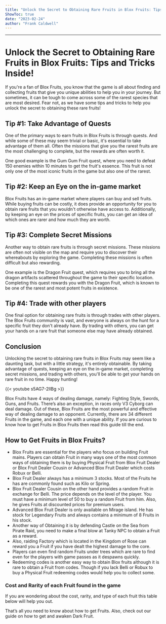 ```yaml
---
title: "Unlock the Secret to Obtaining Rare Fruits in Blox Fruits: Tips and Tricks Inside!"
ShowToc: true 
date: "2023-02-24"
author: "Frank Caldwell"
---
```

*****
# Unlock the Secret to Obtaining Rare Fruits in Blox Fruits: Tips and Tricks Inside!

If you're a fan of Blox Fruits, you know that the game is all about finding and collecting fruits that give you unique abilities to help you in your journey. But sometimes, it can be tough to come across some of the rarest species that are most desired. Fear not, as we have some tips and tricks to help you unlock the secret to obtaining these rare fruits!

## Tip #1: Take Advantage of Quests

One of the primary ways to earn fruits in Blox Fruits is through quests. And while some of these may seem trivial or basic, it's essential to take advantage of them all. Often the missions that give you the rarest fruits are the most challenging to complete, but the rewards are often worth it.

One good example is the Gum Gum Fruit quest, where you need to defeat 150 enemies within 10 minutes to get the fruit's essence. This fruit is not only one of the most iconic fruits in the game but also one of the rarest.

## Tip #2: Keep an Eye on the in-game market

Blox Fruits has an in-game market where players can buy and sell fruits. While buying fruits can be costly, it does provide an opportunity for you to obtain rare fruits that you wouldn't otherwise have access to. Additionally, by keeping an eye on the prices of specific fruits, you can get an idea of which ones are rarer and how much they are worth.

## Tip #3: Complete Secret Missions

Another way to obtain rare fruits is through secret missions. These missions are often not visible on the map and require you to discover their whereabouts by exploring the game. Completing these missions is often difficult but also rewarding.

One example is the Dragon Fruit quest, which requires you to bring all the dragon artifacts scattered throughout the game to their specific location. Completing this quest rewards you with the Dragon Fruit, which is known to be one of the rarest and most potent fruits in existence.

## Tip #4: Trade with other players

One final option for obtaining rare fruits is through trades with other players. The Blox Fruits community is vast, and everyone is always on the hunt for a specific fruit they don't already have. By trading with others, you can get your hands on a rare fruit that someone else may have already obtained.

## Conclusion

Unlocking the secret to obtaining rare fruits in Blox Fruits may seem like a daunting task, but with a little strategy, it's entirely obtainable. By taking advantage of quests, keeping an eye on the in-game market, completing secret missions, and trading with others, you'll be able to get your hands on rare fruit in no time. Happy hunting!

{{< youtube s5AG7-2lIBg >}} 



Blox Fruits have 4 ways of dealing damage, namely: Fighting Style, Swords, Guns, and Fruits. There’s also an exception, in races only V3 Cyborg can deal damage. Out of these, Blox Fruits are the most powerful and effective way of dealing damage to an opponent. Currently, there are 34 different Fruits in the game, and each one with a unique ability. If you are curious to know how to get Fruits in Blox Fruits then read this guide till the end.
 
## How to Get Fruits in Blox Fruits?
 

 
- Blox Fruits are essential for the players who focus on building Fruit mains. Players can obtain Fruit in many ways one of the most common ways of obtaining them is by buying Physical Fruit from Blox Fruit Dealer or Blox Fruit Dealer Cousin or Advanced Blox Fruit Dealer which costs Robux or Belli.
 - Blox Fruit Dealer always has a minimum 3 stocks. Most of the Fruits he has are commonly found such as Kilo or Spring.
 - Blox Fruit Dealer Cousin on the other hand provides a random Fruit in exchange for Belli. The price depends on the level of the player. You must have a minimum level of 50 to buy a random Fruit from him. Also, he gives Fruits at discounted prices for premium users.
 - Advanced Blox Fruit Dealer is only available on Mirage island. He has stock for Legendary Fruits and always contains a minimum of 8 Fruits in his stock.
 - Another way of Obtaining it is by defending Castle on the Sea from Pirate Raid, you need to make a final blow at Tanky NPC to obtain a Fruit as a reward.
 - Also, raiding Factory which is located in the Kingdom of Rose can reward you a Fruit if you have dealt the highest damage to the core.
 - Players can even find random Fruits under trees which are rare to find even for the players with game passes as it despawns quickly.
 - Redeeming codes is another easy way to obtain Blox fruits although it is rare to obtain a Fruit from codes. Though if you lack Belli or Robux to buy a Physical Fruit redeeming codes would help you to collect some.

 
### Cost and Rarity of each Fruit found in the game
 
If you are wondering about the cost, rarity, and type of each fruit this table below will help you out.
 
That’s all you need to know about how to get Fruits. Also, check out our guide on how to get and awaken Dark Fruit.





